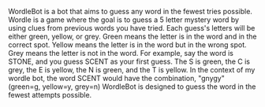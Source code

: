 WordleBot is a bot that aims to guess any word in the fewest tries possible. 
Wordle is a game where the goal is to guess a 5 letter mystery word by using clues from previous words you have tried.
Each guess's letters will be either green, yellow, or grey. Green means the letter is in the word and in the correct spot. Yellow means the letter is in the word but in the wrong spot. Grey means the letter is not in the word.
For example, say the word is STONE, and you guess SCENT as your first guess. The S is green, the C is grey, the E is yellow, the N is green, and the T is yellow.
In the context of my wordle bot, the word SCENT would have the combination, "gnygy" (green=g, yellow=y, grey=n)
WordleBot is designed to guess the word in the fewest attempts possible.
